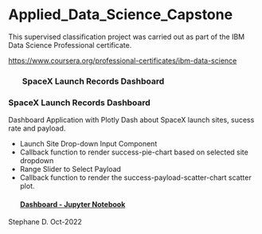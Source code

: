 # Applied_Data_Science_Capstone

This supervised classification project was carried out as part of the IBM Data Science Professional certificate.

https://www.coursera.org/professional-certificates/ibm-data-science


### <ul> **SpaceX Launch Records Dashboard** </ul>
### **SpaceX Launch Records Dashboard**
Dashboard Application with Plotly Dash about SpaceX launch sites, sucess rate and payload. 
- Launch Site Drop-down Input Component
- Callback function to render success-pie-chart based on selected site dropdown 
- Range Slider to Select Payload 
- Callback function to render the success-payload-scatter-chart scatter plot.

#### <ul>[Dashboard - Jupyter Notebook](https://github.com/DrStef/Applied_Data_Science_Capstone_SpaceX_IBM/blob/main/GH_Build_a_Dashboard_Application_with_Plotly_Dash_v10.ipynb)








Stephane D. Oct-2022
